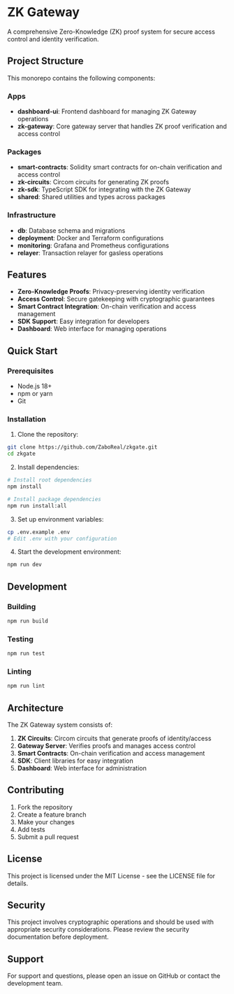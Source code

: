 # ZK Gateway

A comprehensive Zero-Knowledge (ZK) proof system for secure access control and identity verification.

## Project Structure

This monorepo contains the following components:

### Apps
- **dashboard-ui**: Frontend dashboard for managing ZK Gateway operations
- **zk-gateway**: Core gateway server that handles ZK proof verification and access control

### Packages
- **smart-contracts**: Solidity smart contracts for on-chain verification and access control
- **zk-circuits**: Circom circuits for generating ZK proofs
- **zk-sdk**: TypeScript SDK for integrating with the ZK Gateway
- **shared**: Shared utilities and types across packages

### Infrastructure
- **db**: Database schema and migrations
- **deployment**: Docker and Terraform configurations
- **monitoring**: Grafana and Prometheus configurations
- **relayer**: Transaction relayer for gasless operations

## Features

- **Zero-Knowledge Proofs**: Privacy-preserving identity verification
- **Access Control**: Secure gatekeeping with cryptographic guarantees
- **Smart Contract Integration**: On-chain verification and access management
- **SDK Support**: Easy integration for developers
- **Dashboard**: Web interface for managing operations

## Quick Start

### Prerequisites
- Node.js 18+
- npm or yarn
- Git

### Installation

1. Clone the repository:
```bash
git clone https://github.com/ZaboReal/zkgate.git
cd zkgate
```

2. Install dependencies:
```bash
# Install root dependencies
npm install

# Install package dependencies
npm run install:all
```

3. Set up environment variables:
```bash
cp .env.example .env
# Edit .env with your configuration
```

4. Start the development environment:
```bash
npm run dev
```

## Development

### Building
```bash
npm run build
```

### Testing
```bash
npm run test
```

### Linting
```bash
npm run lint
```

## Architecture

The ZK Gateway system consists of:

1. **ZK Circuits**: Circom circuits that generate proofs of identity/access
2. **Gateway Server**: Verifies proofs and manages access control
3. **Smart Contracts**: On-chain verification and access management
4. **SDK**: Client libraries for easy integration
5. **Dashboard**: Web interface for administration

## Contributing

1. Fork the repository
2. Create a feature branch
3. Make your changes
4. Add tests
5. Submit a pull request

## License

This project is licensed under the MIT License - see the LICENSE file for details.

## Security

This project involves cryptographic operations and should be used with appropriate security considerations. Please review the security documentation before deployment.

## Support

For support and questions, please open an issue on GitHub or contact the development team. 